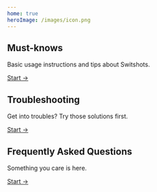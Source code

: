 ```yaml
---
home: true
heroImage: /images/icon.png
---
```


## Must-knows
Basic usage instructions and tips about Switshots.

[Start →](/basic/transfer.md)

## Troubleshooting
Get into troubles? Try those solutions first.

[Start →](/troubleshooting/cannot-connect-to-switch.md)

## Frequently Asked Questions
Something you care is here.

[Start →](/qna/)
